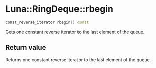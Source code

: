 # Luna::RingDeque::rbegin

```c++
const_reverse_iterator rbegin() const
```

Gets one constant reverse iterator to the last element of the queue. 



## Return value
Returns one constant reverse iterator to the last element of the queue. 

